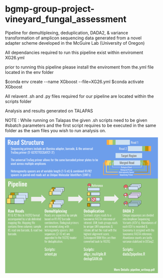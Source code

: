 # bgmp-group-project-vineyard_fungal_assessment
Pipeline for demultiplexing, deduplication, DADA2, & variance transformation of amplicon sequencing data
generated from a novel adapter scheme developed in the McGuire Lab (University of Oregon)


All dependancies required to run this pipeline exist within enviroment XG26.yml 

prior to running this pipeline please install the enviroment from the.yml file located in the env folder

$conda env create --name XGboost --file=XG26.yml
$conda activate XGboost

All relavent .sh and .py files required for our pipeline are located within the scripts folder

Analysis and results generated on TALAPAS

NOTE : While running on Talapas the given .sh scripts need to be given #sbatch parameters and the first script requires to be executed in the same folder as the sam files you wish to run analysis on.

![](/figures/pipeline_diagram.png)
